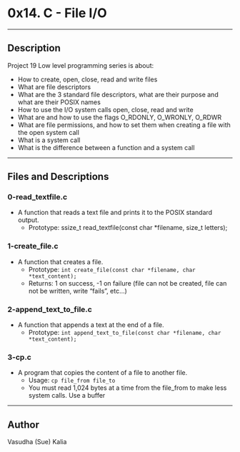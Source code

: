 # 0x14. C - File I/O
---
## Description

Project 19 Low level programming series is about:
* How to create, open, close, read and write files
* What are file descriptors
* What are the 3 standard file descriptors, what are their purpose and what are their POSIX names
* How to use the I/O system calls open, close, read and write
* What are and how to use the flags O_RDONLY, O_WRONLY, O_RDWR
* What are file permissions, and how to set them when creating a file with the open system call
* What is a system call
* What is the difference between a function and a system call
---
## Files and Descriptions

### 0-read_textfile.c
* A function that reads a text file and prints it to the POSIX standard output.
  * Prototype: ssize_t read_textfile(const char *filename, size_t letters);

### 1-create_file.c
* A function that creates a file.
    * Prototype: ```int create_file(const char *filename, char *text_content);```
    * Returns: 1 on success, -1 on failure (file can not be created, file can not be written, write “fails”, etc…)

### 2-append_text_to_file.c
* A function that appends a text at the end of a file.
    * Prototype: ```int append_text_to_file(const char *filename, char *text_content);```

### 3-cp.c
* A program that copies the content of a file to another file.
    * Usage: ```cp file_from file_to```
    * You must read 1,024 bytes at a time from the file_from to make less system calls. Use a buffer

---
## Author
Vasudha (Sue) Kalia 
